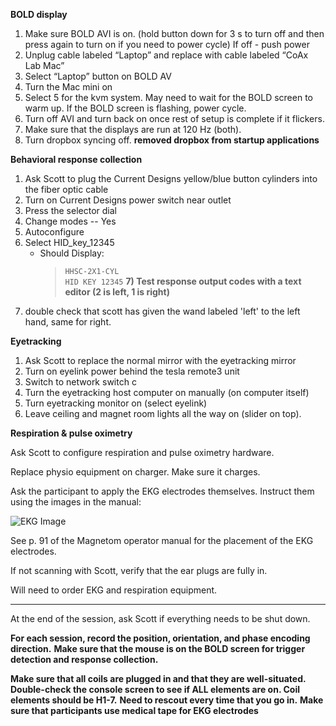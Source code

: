 **BOLD display**

1) Make sure BOLD AVI is on. (hold button down for 3 s to turn off and then press again to turn on if you need to power cycle)
If off - push power
2) Unplug cable labeled “Laptop” and replace with cable labeled “CoAx Lab Mac”
3) Select “Laptop” button on BOLD AV
4) Turn the Mac mini on
5) Select 5 for the kvm system. May need to wait for the BOLD screen to warm up. If the BOLD screen is flashing, power cycle. 
6) Turn off AVI and turn back on once rest of setup is complete if it flickers.
7) Make sure that the displays are run at 120 Hz (both).
8) Turn dropbox syncing off. **removed dropbox from startup applications**

**Behavioral response collection**

1) Ask Scott to plug the Current Designs yellow/blue button cylinders into the fiber optic cable
2) Turn on Current Designs power switch near outlet
3) Press the selector dial
4) Change modes -- Yes
5) Autoconfigure 
6) Select HID_key_12345 
    * Should Display:
       >`HHSC-2X1-CYL`<br>
       >`HID KEY 12345`
**7) Test response output codes with a text editor (2 is left, 1 is right)**
8) double check that scott has given the wand labeled 'left' to the left hand, same for right. 

**Eyetracking**

1) Ask Scott to replace the normal mirror with the eyetracking mirror
2) Turn on eyelink power behind the tesla remote3 unit
3) Switch to network switch c
4) Turn the eyetracking host computer on manually (on computer itself)
5) Turn eyetracking monitor on (select eyelink)
6) Leave ceiling and magnet room lights all the way on (slider on top).

**Respiration & pulse oximetry** 

Ask Scott to configure respiration and pulse oximetry hardware. 

Replace physio equipment on charger. Make sure it charges.

Ask the participant to apply the EKG electrodes themselves. Instruct them using the images in the manual: 

![EKG Image](https://github.com/kmbond/loki_1/blob/master/images/ekg_pos.png)
 
See p. 91 of the Magnetom operator manual for the placement of the EKG electrodes.  

If not scanning with Scott, verify that the ear plugs are fully in. 

Will need to order EKG and respiration equipment. 
___

At the end of the session, ask Scott if everything needs to be shut down.

**For each session, record the position, orientation, and phase encoding direction.**
**Make sure that the mouse is on the BOLD screen for trigger detection and response collection.**

**Make sure that all coils are plugged in and that they are well-situated. Double-check the console screen to see if ALL elements are on. Coil elements should be H1-7.**
**Need to rescout every time that you go in.** 
**Make sure that participants use medical tape for EKG electrodes**

